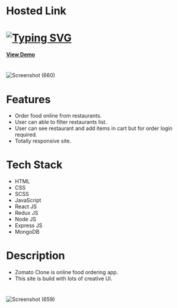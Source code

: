 <h1>Hosted Link</h1>
<h1>
  <a href="https://git.io/typing-svg"><img src="https://readme-typing-svg.herokuapp.com?font=Fira+Code&pause=1000&width=435&lines=This+is+my+Zomato+like+EatO+Clone+Project+%F0%9F%A4%A9;Hi+Guys!+%F0%9F%91%8B" alt="Typing SVG" /></a>
</h1>


[**View Demo**](https://eato-ten.vercel.app/)

<h1></h1>

![Screenshot (660)](![image](https://github.com/user-attachments/assets/b868dd0a-ce74-414a-93bc-ebccfe2ac0c8)
)

<h1></h1>
<h1>Features</h1>
<ul>
  <li>Order food online from restaurants.</li>
  <li>User can able to filter restaurants list.</li>
  <li>User can see restaurant and add items in cart but for order login required.</li>
  <li>Totally responsive site.</li>
</ul>

<h1>Tech Stack</h1>
<ul>
  <li>HTML</li>
  <li>CSS</li>
  <li>SCSS</li>
  <li>JavaScript</li>
  <li>React JS</li>
  <li>Redux JS</li>
  <li>Node JS</li>
  <li>Express JS</li>
  <li>MongoDB</li>
</ul>

<h1>Description</h1>
<ul>
  <li>Zomato Clone is online food ordering app.</li>
  <li>This site is build with lots of creative UI.</li>
</ul>
<h1></h1>

![Screenshot (659)](https://github.com/dipayanmaji/zomato-clone/assets/121128467/1ee410b0-3514-4fb3-a121-0e749fac201f)
